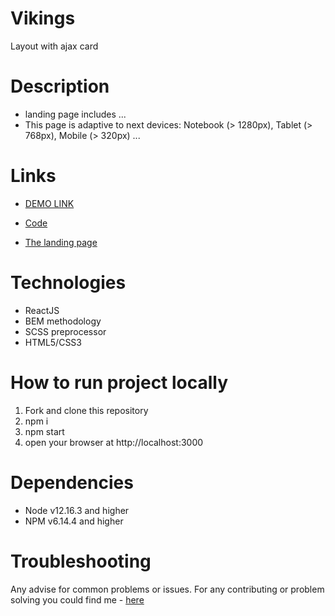 # Vikings
Layout with ajax card

# Description
- landing page includes ...
- This page is adaptive to next devices: Notebook (> 1280px), Tablet (> 768px), Mobile (> 320px) ...

# Links
- [DEMO LINK](https://yurasokal.github.io/task-vikings/)

- [Code](https://github.com/yurasokal/task-vikings/tree/develop)
- [The landing page](https://www.figma.com/file/Ubkxvz8p8mi0hknst4OygL/mbc-front-end-test?node-id=0%3A1)

# Technologies
- ReactJS
- BEM methodology
- SCSS preprocessor
- HTML5/CSS3

# How to run project locally
1. Fork and clone this repository
2. npm i
3. npm start
4. open your browser at http://localhost:3000

# Dependencies
- Node v12.16.3 and higher
- NPM v6.14.4 and higher

# Troubleshooting
Any advise for common problems or issues. For any contributing or problem solving you could find me - [here](https://t.me/yurasokal)
